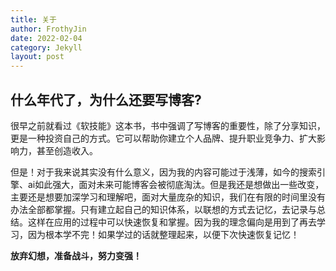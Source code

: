 ```yaml
---
title: 关于
author: FrothyJin
date: 2022-02-04
category: Jekyll
layout: post
---
```


## 什么年代了，为什么还要写博客?

很早之前就看过《软技能》这本书，书中强调了写博客的重要性，除了分享知识，更是一种投资自己的方式。它可以帮助你建立个人品牌、提升职业竞争力、扩大影响力，甚至创造收入。

但是！对于我来说其实没有什么意义，因为我的内容可能过于浅薄，如今的搜索引擎、ai如此强大，面对未来可能博客会被彻底淘汰。但是我还是想做出一些改变，主要还是想要加深学习和理解吧，面对大量庞杂的知识，我们在有限的时间里没有办法全部都掌握。只有建立起自己的知识体系，以联想的方式去记忆，去记录与总结。这样在应用的过程中可以快速恢复和掌握。因为我的理念偏向是用到了再去学习，因为根本学不完！如果学过的话就整理起来，以便下次快速恢复记忆！

**放弃幻想，准备战斗，努力变强！**
